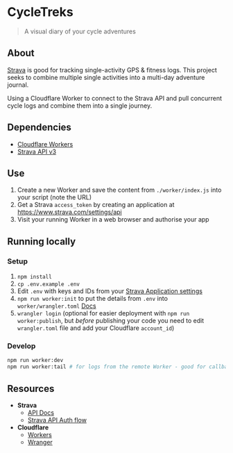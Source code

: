 # CycleTreks

> A visual diary of your cycle adventures

## About

[Strava](https://www.strava.com/) is good for tracking single-activity GPS & fitness logs. This project seeks to combine multiple single activities into a multi-day adventure journal.

Using a Cloudflare Worker to connect to the Strava API and pull concurrent cycle logs and combine them into a single journey.

## Dependencies

- [Cloudflare Workers](https://workers.cloudflare.com/)
- [Strava API v3](https://developers.strava.com/docs/reference/)

## Use

1. Create a new Worker and save the content from `./worker/index.js` into your script (note the URL)
1. Get a Strava `access_token` by creating an application at <https://www.strava.com/settings/api>
1. Visit your running Worker in a web browser and authorise your app

## Running locally

### Setup

1. `npm install`
1. `cp .env.example .env`
1. Edit `.env` with keys and IDs from your [Strava Application settings](https://www.strava.com/settings/api)
1. `npm run worker:init` to put the details from `.env` into `worker/wrangler.toml` [Docs](https://developers.cloudflare.com/workers/platform/environment-variables#adding-environment-variables-via-wrangler)
1. `wrangler login` (optional for easier deployment with `npm run worker:publish`, but _before_ publishing your code you need to edit `wrangler.toml` file and add your Cloudflare `account_id`)

### Develop

```sh
npm run worker:dev
npm run worker:tail # for logs from the remote Worker - good for callbacks
```

## Resources

- **Strava**
  - [API Docs](https://developers.strava.com/docs/)
  - [Strava API Auth flow](https://developers.strava.com/docs/authentication/#requestingaccess)
- **Cloudflare**
  - [Workers](https://developers.cloudflare.com/workers)
  - [Wranger](https://developers.cloudflare.com/workers/cli-wrangler)